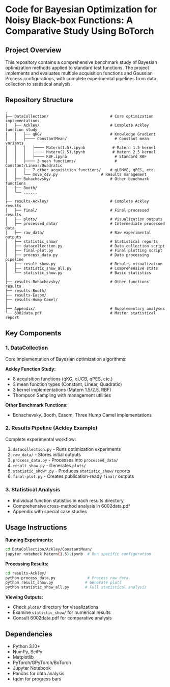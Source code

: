# Code for Bayesian Optimization for Noisy Black-box Functions: A Comparative Study Using BoTorch

## Project Overview
This repository contains a comprehensive benchmark study of Bayesian optimization methods applied to standard test functions. The project implements and evaluates multiple acquisition functions and Gaussian Process configurations, with complete experimental pipelines from data collection to statistical analysis.

## Repository Structure
```
.
├── DataCollection/                           # Core optimization implementations
│   ├── Ackley/                               # Complete Ackley function study
│   │   ├── qKG/                              # Knowledge Gradient
│   │   ├──── ConstantMean/                     # Constant mean variants
│   │   │   ├──── Matern(1.5).ipynb            # Matern 1.5 kernel
│   │   │   ├──── Matern(2.5).ipynb            # Matern 2.5 kernel
│   │   │   ├──── RBF.ipynb                     # Standard RBF
│   │   ├──── 3 mean functions/                 # Constant/Linear/Quadratic
│   │   ├── 7 other acquisition functions/    # qLBMVE, qPES, etc.
│   │   └── move_csv.py                   # Results management
│   ├── Bohachevsky/                          # Other benchmark functions
│   ├── Booth/
│   └── ......
│
├── results-Ackley/                           # Complete Ackley results
│   ├── final/                                # Final processed results
│   ├── plots/                                # Visualization outputs
│   ├── processed_data/                       # Intermediate processed data
│   ├── raw_data/                             # Raw experimental outputs
│   ├── statistic_show/                       # Statistical reports
│   ├── datacollection.py                     # Data collection script
│   ├── final-plot.py                         # Final plotting script
│   ├── process_data.py                       # Data processing pipeline
│   ├── result_show.py                        # Results visualization
│   ├── statistic_show_all.py                 # Comprehensive stats
│   └── statistic_show.py                     # Basic statistics
│
├── results-Bohachevsky/                      # Other functions' results
├── results-Booth/
├── results-Easom/
├── results-Hump Camel/
│
├── Appendix/                                 # Supplementary analyses
└── 6002data.pdf                              # Master statistical report
```

## Key Components

### 1. DataCollection
Core implementation of Bayesian optimization algorithms:

**Ackley Function Study:**
- 8 acquisition functions (qKG, qUCB, qPES, etc.)
- 3 mean function types (Constant, Linear, Quadratic)
- 3 kernel implementations (Matern 1.5/2.5, RBF)
- Thompson Sampling with management utilities

**Other Benchmark Functions:**
- Bohachevsky, Booth, Easom, Three Hump Camel implementations

### 2. Results Pipeline (Ackley Example)
Complete experimental workflow:
1. `datacollection.py` - Runs optimization experiments
2. `raw_data/` - Stores initial outputs
3. `process_data.py` - Processes into `processed_data/`
4. `result_show.py` - Generates `plots/`
5. `statistic_show*.py` - Produces `statistic_show/` reports
6. `final-plot.py` - Creates publication-ready `final/` outputs

### 3. Statistical Analysis
- Individual function statistics in each results directory
- Comprehensive cross-method analysis in 6002data.pdf
- Appendix with special case studies

## Usage Instructions

**Running Experiments:**
```bash
cd DataCollection/Ackley/ConstantMean/
jupyter notebook Matern(1.5).ipynb  # Run specific configuration
```

**Processing Results:**
```bash
cd results-Ackley/
python process_data.py              # Process raw data
python result_show.py              # Generate plots
python statistic_show_all.py       # Full statistical analysis
```

**Viewing Outputs:**
- Check `plots/` directory for visualizations
- Examine `statistic_show/` for numerical results
- Consult 6002data.pdf for comparative analysis

## Dependencies
- Python 3.10+
- NumPy, SciPy
- Matplotlib
- PyTorch/GPyTorch/BoTorch
- Jupyter Notebook
- Pandas for data analysis
- tqdm for progress bars
